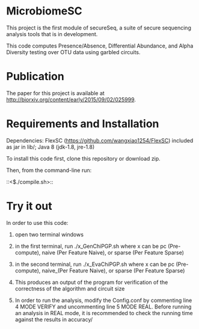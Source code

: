 # MicrobiomeSC

This project is the first module of secureSeq, a suite of secure sequencing analysis tools that is in development.

This code computes Presence/Absence, Differential Abundance, and Alpha Diversity testing over OTU data using garbled circuits.

# Publication

The paper for this project is available at http://biorxiv.org/content/early/2015/09/02/025999. 

# Requirements and Installation

Dependencies: FlexSC (https://github.com/wangxiao1254/FlexSC) included as jar in lib/; Java 8 (jdk-1.8, jre-1.8)


To install this code first, clone this repository or download zip. 

Then, from the command-line run:

::<$./compile.sh>:: 




# Try it out

In order to use this code:

1) open two terminal windows

2) in the first terminal, run ./x_GenChiPGP.sh where x can be pc (Pre-compute), naive (Per Feature Naive), or sparse (Per Feature Sparse)

3) in the second terminal, run ./x_EvaChiPGP.sh where x can be pc (Pre-compute), naive_(Per Feature Naive), or sparse (Per Feature Sparse)

4) This produces an output of the program for verification of the correctness of the algorithm and circuit size

5) In order to run the analysis, modify the Config.conf by commenting line 4 MODE VERIFY and uncommenting line 5 MODE REAL.  Before running an analysis in REAL mode, it is recommended to check the running time against the results in accuracy/
